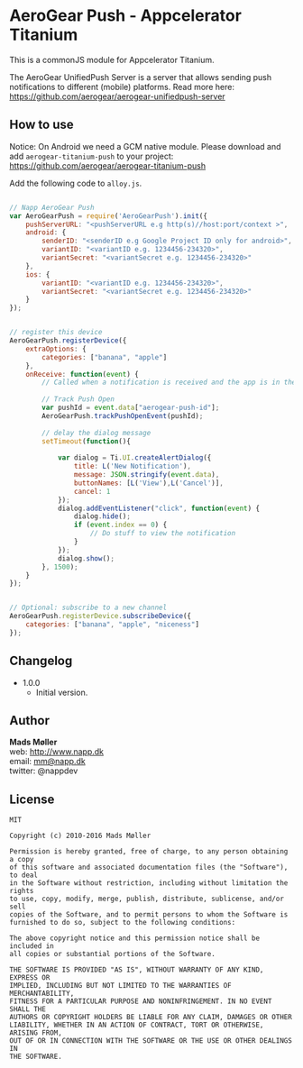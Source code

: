 # AeroGear Push - Appcelerator Titanium

This is a commonJS module for Appcelerator Titanium. 


The AeroGear UnifiedPush Server is a server that allows sending push notifications to different (mobile) platforms. Read more here: https://github.com/aerogear/aerogear-unifiedpush-server


## How to use

Notice: On Android we need a GCM native module. Please download and add `aerogear-titanium-push` to your project: https://github.com/aerogear/aerogear-titanium-push 


Add the following code to `alloy.js`. 


```javascript

// Napp AeroGear Push
var AeroGearPush = require('AeroGearPush').init({
	pushServerURL: "<pushServerURL e.g http(s)//host:port/context >",
    android: {
        senderID: "<senderID e.g Google Project ID only for android>",
        variantID: "<variantID e.g. 1234456-234320>",
        variantSecret: "<variantSecret e.g. 1234456-234320>"
    },
    ios: {
        variantID: "<variantID e.g. 1234456-234320>",
        variantSecret: "<variantSecret e.g. 1234456-234320>"
    }
});


// register this device
AeroGearPush.registerDevice({
    extraOptions: {
    	categories: ["banana", "apple"]
    },
    onReceive: function(event) {
    	// Called when a notification is received and the app is in the foreground 	
    	
        // Track Push Open
        var pushId = event.data["aerogear-push-id"];
        AeroGearPush.trackPushOpenEvent(pushId);
    	
    	// delay the dialog message
    	setTimeout(function(){
	    	
		    var dialog = Ti.UI.createAlertDialog({
				title: L('New Notification'),
		        message: JSON.stringify(event.data),
		        buttonNames: [L('View'),L('Cancel')],
		        cancel: 1
		    });
		    dialog.addEventListener("click", function(event) {
		        dialog.hide();
		        if (event.index == 0) {
		            // Do stuff to view the notification
		        }
		    });
		    dialog.show();	
	    }, 1500);
	}
});


// Optional: subscribe to a new channel
AeroGearPush.registerDevice.subscribeDevice({
	categories: ["banana", "apple", "niceness"]
});

```

## Changelog

* 1.0.0
  * Initial version. 

## Author

**Mads Møller**  
web: http://www.napp.dk  
email: mm@napp.dk  
twitter: @nappdev  


## License

	MIT

    Copyright (c) 2010-2016 Mads Møller

    Permission is hereby granted, free of charge, to any person obtaining a copy
    of this software and associated documentation files (the "Software"), to deal
    in the Software without restriction, including without limitation the rights
    to use, copy, modify, merge, publish, distribute, sublicense, and/or sell
    copies of the Software, and to permit persons to whom the Software is
    furnished to do so, subject to the following conditions:

    The above copyright notice and this permission notice shall be included in
    all copies or substantial portions of the Software.

    THE SOFTWARE IS PROVIDED "AS IS", WITHOUT WARRANTY OF ANY KIND, EXPRESS OR
    IMPLIED, INCLUDING BUT NOT LIMITED TO THE WARRANTIES OF MERCHANTABILITY,
    FITNESS FOR A PARTICULAR PURPOSE AND NONINFRINGEMENT. IN NO EVENT SHALL THE
    AUTHORS OR COPYRIGHT HOLDERS BE LIABLE FOR ANY CLAIM, DAMAGES OR OTHER
    LIABILITY, WHETHER IN AN ACTION OF CONTRACT, TORT OR OTHERWISE, ARISING FROM,
    OUT OF OR IN CONNECTION WITH THE SOFTWARE OR THE USE OR OTHER DEALINGS IN
    THE SOFTWARE.
	

